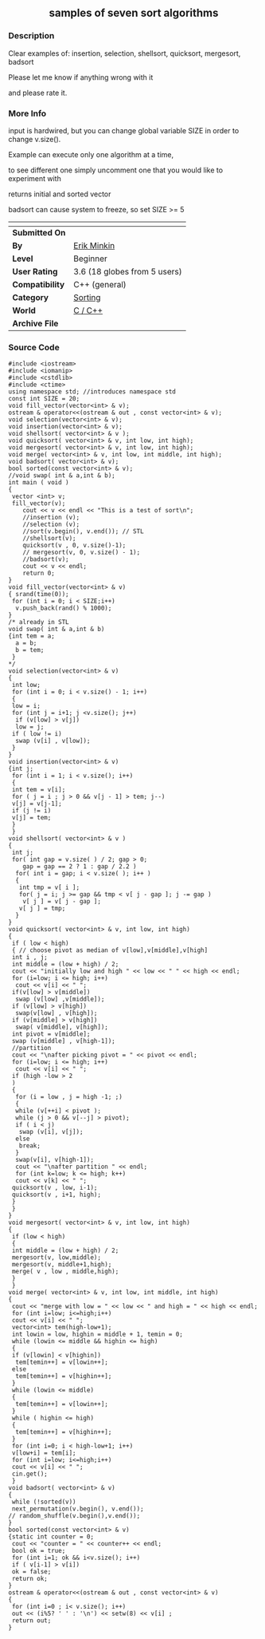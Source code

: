 ﻿<div align="center">

## samples of seven sort algorithms


</div>

### Description

Clear examples of: insertion, selection, shellsort, quicksort, mergesort, badsort

Please let me know if anything wrong with it

and please rate it.
 
### More Info
 
input is hardwired, but you can change global variable SIZE in order to change v.size().

Example can execute only one algorithm at a time,

to see different one simply uncomment one that you would like to experiment with

returns initial and sorted vector

badsort can cause system to freeze,    so set SIZE >= 5


<span>             |<span>
---                |---
**Submitted On**   |
**By**             |[Erik Minkin](https://github.com/Planet-Source-Code/PSCIndex/blob/master/ByAuthor/erik-minkin.md)
**Level**          |Beginner
**User Rating**    |3.6 (18 globes from 5 users)
**Compatibility**  |C\+\+ \(general\)
**Category**       |[Sorting](https://github.com/Planet-Source-Code/PSCIndex/blob/master/ByCategory/sorting__3-24.md)
**World**          |[C / C\+\+](https://github.com/Planet-Source-Code/PSCIndex/blob/master/ByWorld/c-c.md)
**Archive File**   |[](https://github.com/Planet-Source-Code/erik-minkin-samples-of-seven-sort-algorithms__3-3279/archive/master.zip)





### Source Code

```
#include <iostream>
#include <iomanip>
#include <cstdlib>
#include <ctime>
using namespace std; //introduces namespace std
const int SIZE = 20;
void fill_vector(vector<int> & v);
ostream & operator<<(ostream & out , const vector<int> & v);
void selection(vector<int> & v);
void insertion(vector<int> & v);
void shellsort( vector<int> & v );
void quicksort( vector<int> & v, int low, int high);
void mergesort( vector<int> & v, int low, int high);
void merge( vector<int> & v, int low, int middle, int high);
void badsort( vector<int> & v);
bool sorted(const vector<int> & v);
//void swap( int & a,int & b);
int main ( void )
{
 vector <int> v;
 fill_vector(v);
	cout << v << endl << "This is a test of sort\n";
	//insertion (v);
	//selection (v);
	//sort(v.begin(), v.end()); // STL
	//shellsort(v);
	quicksort(v , 0, v.size()-1);
	// mergesort(v, 0, v.size() - 1);
	//badsort(v);
	cout << v << endl;
	return 0;
}
void fill_vector(vector<int> & v)
{ srand(time(0));
 for (int i = 0; i < SIZE;i++)
  v.push_back(rand() % 1000);
}
/* already in STL
void swap( int & a,int & b)
{int tem = a;
  a = b;
  b = tem;
 }
*/
void selection(vector<int> & v)
{
 int low;
 for (int i = 0; i < v.size() - 1; i++)
 {
 low = i;
 for (int j = i+1; j <v.size(); j++)
  if (v[low] > v[j])
  low = j;
 if ( low != i)
  swap (v[i] , v[low]);
 }
}
void insertion(vector<int> & v)
{int j;
 for (int i = 1; i < v.size(); i++)
 {
 int tem = v[i];
 for ( j = i ; j > 0 && v[j - 1] > tem; j--)
 v[j] = v[j-1];
 if (j != i)
 v[j] = tem;
 }
 }
void shellsort( vector<int> & v )
{
 int j;
 for( int gap = v.size( ) / 2; gap > 0;
    gap = gap == 2 ? 1 : gap / 2.2 )
  for( int i = gap; i < v.size( ); i++ )
  {
   int tmp = v[ i ];
   for( j = i; j >= gap && tmp < v[ j - gap ]; j -= gap )
    v[ j ] = v[ j - gap ];
   v[ j ] = tmp;
  }
}
void quicksort( vector<int> & v, int low, int high)
{
 if ( low < high)
 { // choose pivot as median of v[low],v[middle],v[high]
 int i , j;
 int middle = (low + high) / 2;
 cout << "initially low and high " << low << " " << high << endl;
 for (i=low; i <= high; i++)
  cout << v[i] << " ";
 if(v[low] > v[middle])
  swap (v[low] ,v[middle]);
 if (v[low] > v[high])
  swap(v[low] , v[high]);
 if (v[middle] > v[high])
  swap( v[middle], v[high]);
 int pivot = v[middle];
 swap (v[middle] , v[high-1]);
 //partition
 cout << "\nafter picking pivot = " << pivot << endl;
 for (i=low; i <= high; i++)
  cout << v[i] << " ";
 if (high -low > 2
 )
 {
  for (i = low , j = high -1; ;)
  {
  while (v[++i] < pivot );
  while (j > 0 && v[--j] > pivot);
  if ( i < j)
   swap (v[i], v[j]);
  else
   break;
  }
  swap(v[i], v[high-1]);
  cout << "\nafter partition " << endl;
  for (int k=low; k <= high; k++)
  cout << v[k] << " ";
 quicksort(v , low, i-1);
 quicksort(v , i+1, high);
 }
 }
}
void mergesort( vector<int> & v, int low, int high)
{
 if (low < high)
 {
 int middle = (low + high) / 2;
 mergesort(v, low,middle);
 mergesort(v, middle+1,high);
 merge( v , low , middle,high);
 }
 }
void merge( vector<int> & v, int low, int middle, int high)
{
 cout << "merge with low = " << low << " and high = " << high << endl;
 for (int i=low; i<=high;i++)
 cout << v[i] << " ";
 vector<int> tem(high-low+1);
 int lowin = low, highin = middle + 1, temin = 0;
 while (lowin <= middle && highin <= high)
 {
 if (v[lowin] < v[highin])
  tem[temin++] = v[lowin++];
 else
  tem[temin++] = v[highin++];
 }
 while (lowin <= middle)
 {
  tem[temin++] = v[lowin++];
 }
 while ( highin <= high)
 {
  tem[temin++] = v[highin++];
 }
 for (int i=0; i < high-low+1; i++)
 v[low+i] = tem[i];
 for (int i=low; i<=high;i++)
 cout << v[i] << " ";
 cin.get();
 }
void badsort( vector<int> & v)
{
 while (!sorted(v))
 next_permutation(v.begin(), v.end());
// random_shuffle(v.begin(),v.end());
}
bool sorted(const vector<int> & v)
{static int counter = 0;
 cout << "counter = " << counter++ << endl;
 bool ok = true;
 for (int i=1; ok && i<v.size(); i++)
 if ( v[i-1] > v[i])
 ok = false;
 return ok;
}
ostream & operator<<(ostream & out , const vector<int> & v)
{
 for (int i=0 ; i< v.size(); i++)
 out << (i%5? ' ' : '\n') << setw(8) << v[i] ;
 return out;
}
```

